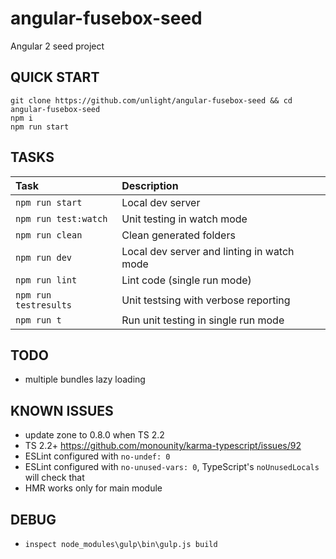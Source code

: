 angular-fusebox-seed
====================
Angular 2 seed project

QUICK START
---
```
git clone https://github.com/unlight/angular-fusebox-seed && cd angular-fusebox-seed
npm i 
npm run start
```

TASKS
---
| Task                  | Description                                |
|:----------------------|:-------------------------------------------|
| `npm run start`       | Local dev server                           |
| `npm run test:watch`  | Unit testing in watch mode                 |
| `npm run clean`       | Clean generated folders                    |
| `npm run dev`         | Local dev server and linting in watch mode |
| `npm run lint`        | Lint code (single run mode)                |
| `npm run testresults` | Unit testsing with verbose reporting       |
| `npm run t`           | Run unit testing in single run mode        |


TODO
---
* multiple bundles lazy loading

KNOWN ISSUES
---
* update zone to 0.8.0 when TS 2.2
* TS 2.2+ https://github.com/monounity/karma-typescript/issues/92
* ESLint configured with `no-undef: 0`
* ESLint configured with `no-unused-vars: 0`, TypeScript's `noUnusedLocals` will check that
* HMR works only for main module

DEBUG
---
* `inspect node_modules\gulp\bin\gulp.js build`
